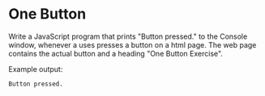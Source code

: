 # One Button
Write a JavaScript program that prints "Button pressed." to the Console window, whenever a uses presses a button on a html page.
The web page contains the actual button and a heading "One Button Exercise".

Example output:
```
Button pressed.
```